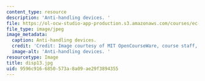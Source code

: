 ```yaml
---
content_type: resource
description: 'Anti-handling devices. '
file: https://ol-ocw-studio-app-production.s3.amazonaws.com/courses/ec-s06-design-for-demining-spring-2007/9596c9166850573a8a09ae29f3894355_disp13.jpg
file_type: image/jpeg
image_metadata:
  caption: Anti-handling devices.
  credit: 'Credit: Image courtesy of MIT OpenCourseWare, course staff, and students.'
  image-alt: 'Anti-handling devices. '
resourcetype: Image
title: disp13.jpg
uid: 9596c916-6850-573a-8a09-ae29f3894355
---
```

